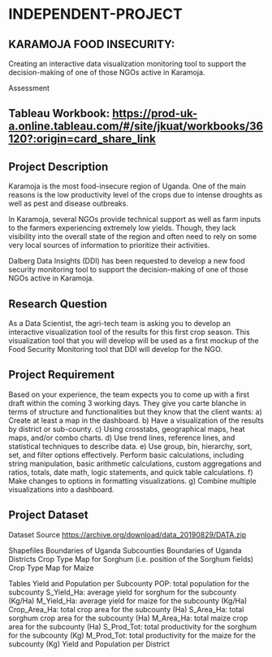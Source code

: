 # INDEPENDENT-PROJECT
## KARAMOJA FOOD INSECURITY:
Creating an interactive data visualization monitoring tool to support the decision-making of one of those NGOs active in Karamoja.

Assessment
## Tableau Workbook: https://prod-uk-a.online.tableau.com/#/site/jkuat/workbooks/36120?:origin=card_share_link

## Project Description

Karamoja is the most food-insecure region of Uganda. One of the main reasons is the low productivity level of the crops due to intense droughts as well as pest and disease outbreaks.

In Karamoja, several NGOs provide technical support as well as farm inputs to the farmers experiencing extremely low yields. Though, they lack visibility into the overall state of the region and often need to rely on some very local sources of information to prioritize their activities.

Dalberg Data Insights (DDI) has been requested to develop a new food security monitoring tool to support the decision-making of one of those NGOs active in Karamoja.

## Research Question
As a Data Scientist, the agri-tech team is asking you to develop an interactive visualization tool of the results for this first crop season. This visualization tool that you will develop will be used as a first mockup of the Food Security Monitoring tool that DDI will develop for the NGO.

## Project Requirement
Based on your experience, the team expects you to come up with a first draft within the coming 3 working days. They give you carte blanche in terms of structure and functionalities but they know that the client wants:
a) Create at least a map in the dashboard.
b) Have a visualization of the results by district or sub-county.
c) Using crosstabs, geographical maps, heat maps, and/or combo charts. 
d) Use trend lines, reference lines, and statistical techniques to describe data.
e) Use group, bin, hierarchy, sort, set, and filter options effectively. Perform basic calculations, including string manipulation, basic arithmetic calculations, custom aggregations and ratios, totals, date math, logic statements, and quick table calculations.
f) Make changes to options in formatting visualizations.
g) Combine multiple visualizations into a dashboard.

## Project Dataset
Dataset Source https://archive.org/download/data_20190829/DATA.zip

Shapefiles
Boundaries of Uganda Subcounties 
Boundaries of Uganda Districts 
Crop Type Map for Sorghum (i.e. position of the Sorghum fields)
Crop Type Map for Maize

Tables
Yield and Population per Subcounty
POP: total population for the subcounty 
S_Yield_Ha: average yield for sorghum for the subcounty (Kg/Ha)
M_Yield_Ha: average yield for maize for the subcounty (Kg/Ha)
Crop_Area_Ha: total crop area for the subcounty (Ha)
S_Area_Ha: total sorghum crop area for the subcounty (Ha)
M_Area_Ha: total maize crop area for the subcounty (Ha)
S_Prod_Tot: total productivity for the sorghum for the subcounty (Kg)
M_Prod_Tot: total productivity for the maize for the subcounty (Kg)
Yield and Population per District
